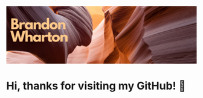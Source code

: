 <img src="https://github.com/brandonwharton/brandonwharton/blob/d05fed43c4866ed73d701a763b41c8debda17367/GitHub%20Banner.png" alt="banner that says Brandon Wharton">

# Hi, thanks for visiting my GitHub! 👋


<!--
**brandonwharton/brandonwharton** is a ✨ _special_ ✨ repository because its `README.md` (this file) appears on your GitHub profile.

Here are some ideas to get you started:

- 🔭 I’m currently working on ...
- 🌱 I’m currently learning ...
- 👯 I’m looking to collaborate on ...
- 🤔 I’m looking for help with ...
- 💬 Ask me about ...
- 📫 How to reach me: ...
- 😄 Pronouns: ...
- ⚡ Fun fact: ...
-->
